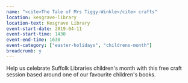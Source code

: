 ```yaml
---
name: "<cite>The Tale of Mrs Tiggy-Winkle</cite> crafts"
location: kesgrave-library
location-text: Kesgrave Library
event-start-date: 2019-04-11
event-start-time: 1430
event-end-time: 1630
event-category: ["easter-holidays", "childrens-month"]
breadcrumb: y
---
```


Help us celebrate Suffolk Libraries children's month with this free craft session based around one of our favourite children's books.

